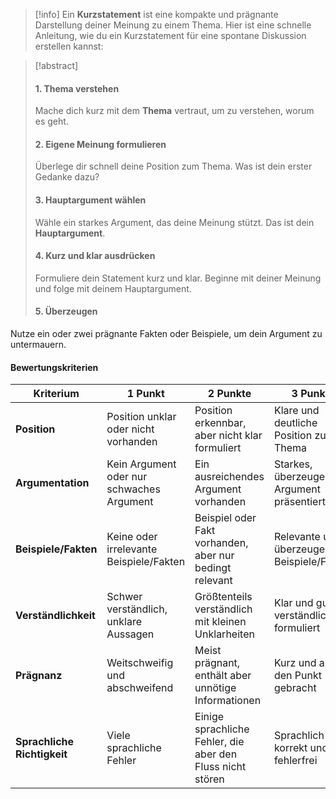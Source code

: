 > [!info] 
> Ein **Kurzstatement** ist eine kompakte und prägnante Darstellung deiner Meinung zu einem Thema. Hier ist eine schnelle Anleitung, wie du ein Kurzstatement für eine spontane Diskussion erstellen kannst:

>[!abstract] 
>#### 1. Thema verstehen
>Mache dich kurz mit dem **Thema** vertraut, um zu verstehen, worum es geht.
>#### 2. Eigene Meinung formulieren
>Überlege dir schnell deine Position zum Thema. Was ist dein erster Gedanke dazu?
>#### 3. Hauptargument wählen
>Wähle ein starkes Argument, das deine Meinung stützt. Das ist dein **Hauptargument**.
>#### 4. Kurz und klar ausdrücken
>Formuliere dein Statement kurz und klar. Beginne mit deiner Meinung und folge mit deinem Hauptargument.
>#### 5. Überzeugen
Nutze ein oder zwei prägnante Fakten oder Beispiele, um dein Argument zu untermauern.
#### Bewertungskriterien
| Kriterium             | 1 Punkt                                         | 2 Punkte                                                | 3 Punkte                                    |
|-----------------------|-------------------------------------------------|---------------------------------------------------------|---------------------------------------------|
| **Position**          | Position unklar oder nicht vorhanden            | Position erkennbar, aber nicht klar formuliert          | Klare und deutliche Position zum Thema      |
| **Argumentation**     | Kein Argument oder nur schwaches Argument       | Ein ausreichendes Argument vorhanden                    | Starkes, überzeugendes Argument präsentiert |
| **Beispiele/Fakten**  | Keine oder irrelevante Beispiele/Fakten         | Beispiel oder Fakt vorhanden, aber nur bedingt relevant | Relevante und überzeugende Beispiele/Fakten |
| **Verständlichkeit**  | Schwer verständlich, unklare Aussagen           | Größtenteils verständlich mit kleinen Unklarheiten      | Klar und gut verständlich formuliert        |
| **Prägnanz**          | Weitschweifig und abschweifend                  | Meist prägnant, enthält aber unnötige Informationen     | Kurz und auf den Punkt gebracht             |
| **Sprachliche Richtigkeit** | Viele sprachliche Fehler                   | Einige sprachliche Fehler, die aber den Fluss nicht stören | Sprachlich korrekt und fehlerfrei          |
